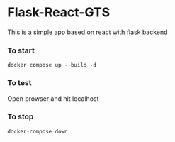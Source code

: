 # Flask-React-GTS

This is a simple app based on react with flask backend

### To start

`docker-compose up --build -d`

### To test

Open browser and hit localhost

### To stop

`docker-compose down`